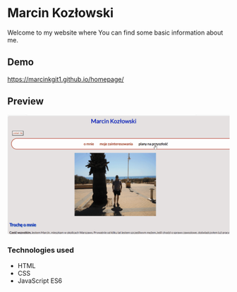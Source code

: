 # Marcin Kozłowski

Welcome to my website where You can find some basic information about me.

## Demo

https://marcinkgit1.github.io/homepage/

## Preview

![my website](https://github.com/marcinKgit1/homepage/blob/main/images/preview.gif?raw=true)

### Technologies used

- HTML
- CSS
- JavaScript ES6
